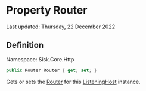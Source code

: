 # Property Router
Last updated: Thursday, 22 December 2022

## Definition
Namespace: Sisk.Core.Http

```csharp
public Router Router { get; set; }
```

Gets or sets the [Router](/spec/Sisk/Core/Routing/Router) for this [ListeningHost](/spec/Sisk/Core/Http/ListeningHost) instance.


